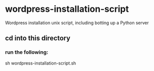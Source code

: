 # wordpress-installation-script
Wordpress installation unix script, including botting up a Python server


## cd into this directory
### run the following:

sh wordpress-installation-script.sh